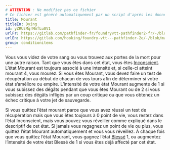 ```yaml
---
# ATTENTION : Ne modifiez pas ce fichier
# Ce fichier est généré automatiquement par un script d'après les données du module Foundry VTT officiel et de sa traduction
title: Mourant
titleEn: Dying
id: yZRUzMqrMmfLu0V1
urlFr: https://gitlab.com/pathfinder-fr/foundryvtt-pathfinder2-fr/-/blob/master/data/classes/yZRUzMqrMmfLu0V1.htm
urlEn: https://gitlab.com/hooking/foundry-vtt---pathfinder-2e/-/blob/master/packs/data/classes.db/dying.json
group: conditionitems
---
```

Vous vous videz de votre sang ou vous trouvez aux portes de la mort pour une autre raison. Tant que vous êtes dans cet état, vous êtes [Inconscient](inconscient.md). L’état Mourant est toujours associé à une intensité et, si celle-ci atteint mourant 4, vous mourez. Si vous êtes Mourant, vous devez faire un test de récupération au début de chacun de vos tours afin de déterminer si votre état s’améliore ou empire. L’intensité de votre état Mourant augmente de 1 si vous subissez des dégâts pendant que vous êtes Mourant ou de 2 si vous subissez des dégâts infligés par un coup critique ou que vous obtenez un échec critique à votre jet de sauvegarde.

Si vous quittez l’état mourant parce que vous avez réussi un test de récupération mais que vous êtes toujours à 0 point de vie, vous restez dans l’état Inconscient, mais vous pouvez vous réveiller comme expliqué dans le descriptif de cet état. Si jamais vous regagnez un point de vie ou plus, vous quittez l’état Mourant automatiquement et vous vous réveillez. À chaque fois que vous quittez l’état Mourant, vous gagnez l’état [Blessé](blessé.md) 1, ou augmentez l’intensité de votre état Blessé de 1 si vous êtes déjà affecté par cet état.



